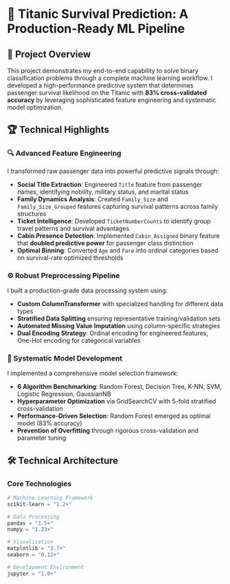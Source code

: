 # 🚢 Titanic Survival Prediction: A Production-Ready ML Pipeline

## 🎯 Project Overview
This project demonstrates my end-to-end capability to solve binary classification problems through a complete machine learning workflow. I developed a high-performance predictive system that determines passenger survival likelihood on the Titanic with **83% cross-validated accuracy** by leveraging sophisticated feature engineering and systematic model optimization.

## 🏆 Technical Highlights

### 🔍 Advanced Feature Engineering
I transformed raw passenger data into powerful predictive signals through:
- **Social Title Extraction**: Engineered `Title` feature from passenger names, identifying nobility, military status, and marital status
- **Family Dynamics Analysis**: Created `Family_Size` and `Family_Size_Grouped` features capturing survival patterns across family structures
- **Ticket Intelligence**: Developed `TicketNumberCounts` to identify group travel patterns and survival advantages
- **Cabin Presence Detection**: Implemented `Cabin_Assigned` binary feature that **doubled predictive power** for passenger class distinction
- **Optimal Binning**: Converted `Age` and `Fare` into ordinal categories based on survival-rate optimized thresholds

### ⚙️ Robust Preprocessing Pipeline
I built a production-grade data processing system using:
- **Custom ColumnTransformer** with specialized handling for different data types
- **Stratified Data Splitting** ensuring representative training/validation sets
- **Automated Missing Value Imputation** using column-specific strategies
- **Dual Encoding Strategy**: Ordinal encoding for engineered features, One-Hot encoding for categorical variables

### 🧠 Systematic Model Development
I implemented a comprehensive model selection framework:
- **6 Algorithm Benchmarking**: Random Forest, Decision Tree, K-NN, SVM, Logistic Regression, GaussianNB
- **Hyperparameter Optimization** via GridSearchCV with 5-fold stratified cross-validation
- **Performance-Driven Selection**: Random Forest emerged as optimal model (83% accuracy)
- **Prevention of Overfitting** through rigorous cross-validation and parameter tuning

## 🛠️ Technical Architecture

### Core Technologies
```python
# Machine Learning Framework
scikit-learn = "1.2+"

# Data Processing
pandas = "1.5+"
numpy = "1.23+"

# Visualization
matplotlib = "3.7+"
seaborn = "0.12+"

# Development Environment
jupyter = "1.0+"

